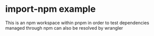 # import-npm example

This is an npm workspace within pnpm in order to test dependencies managed through npm can also be resolved by wrangler
